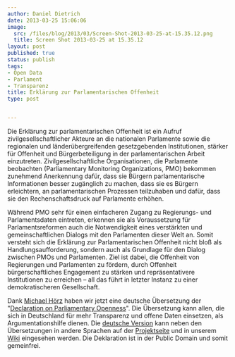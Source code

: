 ```yaml
---
author: Daniel Dietrich
date: 2013-03-25 15:06:06
image:
  src: /files/blog/2013/03/Screen-Shot-2013-03-25-at-15.35.12.png
  title: Screen Shot 2013-03-25 at 15.35.12
layout: post
published: true
status: publish
tags:
- Open Data
- Parlament
- Transparenz
title: Erklärung zur Parlamentarischen Offenheit
type: post


---
```


Die Erklärung zur parlamentarischen Offenheit ist ein Aufruf zivilgesellschaftlicher Akteure an die nationalen Parlamente sowie die regionalen und länderübergreifenden gesetzgebenden Institutionen, stärker für Offenheit und Bürgerbeteiligung in der parlamentarischen Arbeit einzutreten. Zivilgesellschaftliche Organisationen, die Parlamente beobachten (Parliamentary Monitoring Organizations, PMO) bekommen zunehmend Anerkennung dafür, dass sie Bürgern parlamentarische Informationen besser zugänglich zu machen, dass sie es Bürgern erleichtern, an parlamentarischen Prozessen teilzuhaben und dafür, dass sie den Rechenschaftsdruck auf Parlamente erhöhen. 

Während PMO sehr für einen einfacheren Zugang zu Regierungs- und Parlamentsdaten eintreten, erkennen sie als Voraussetzung für Parlamentsreformen auch die Notwendigkeit eines verstärkten und gemeinschaftlichen Dialogs mit den Parlamenten dieser Welt an. Somit versteht sich die Erklärung zur Parlamentarischen Offenheit nicht bloß als Handlungsaufforderung, sondern auch als Grundlage für den Dialog zwischen PMOs und Parlamenten. Ziel ist dabei, die Offenheit von Regierungen und Parlamenten zu fördern, durch Offenheit bürgerschaftliches Engagement zu stärken und repräsentativere Institutionen zu erreichen – all das führt in letzter Instanz zu einer demokratischeren Gesellschaft.

Dank [Michael Hörz](http://www.michael-hoerz.de/) haben wir jetzt eine deutsche Übersetzung der "[Declaration on Parliamentary Openness](http://www.openingparliament.org/)". Die Übersetzung kann allen, die sich in Deutschland für mehr Transparenz und offene Daten einsetzen, als Argumentationshilfe dienen. Die [deutsche Version](http://openingparliament.s3.amazonaws.com/docs/declaration/1.0/german.pdf) kann neben den Übersetzungen in andere Sprachen auf der [Projektseite](http://www.openingparliament.org/declaration) und in unserem [Wiki](http://wiki.okfn.de/Erklaerung_Parlamentarische_Offenheit) eingesehen werden. Die Deklaration ist in der Public Domain und somit gemeinfrei.